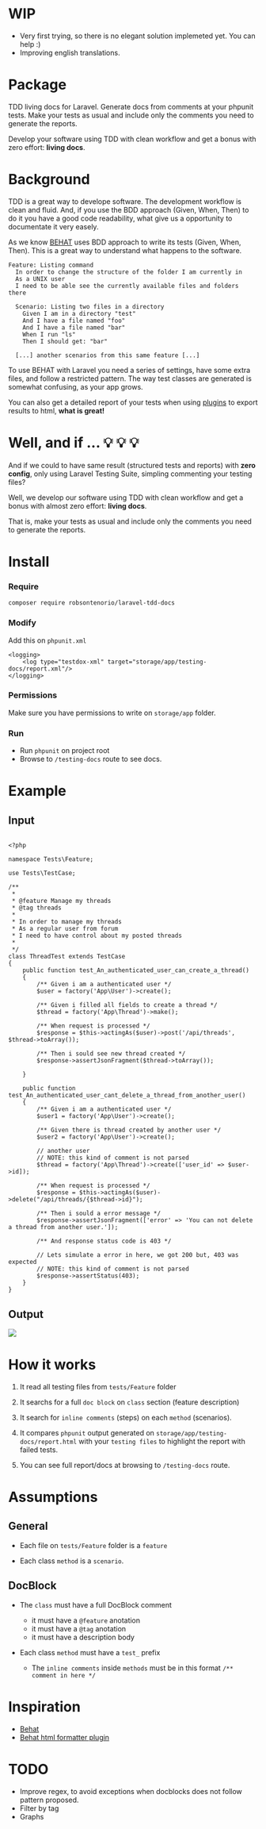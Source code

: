 # WIP

- Very first trying, so there is no elegant solution implemeted yet. You can help :)
- Improving english translations.

# Package

TDD living docs for Laravel. Generate docs from comments at your phpunit tests. Make your tests as usual and include only the comments you need to generate the reports.

Develop your software using TDD with clean workflow and get a bonus with zero effort: **living docs**.


# Background

TDD is a great way to develope software. The development workflow is clean and fluid. And, if you use the BDD approach  (Given, When, Then) to do it you have a good code readability, what give us a opportunity to documentate it very easely.

As we know [BEHAT](http://behat.org/en/latest/guides.html) uses BDD approach to write its tests (Given, When, Then). This is a great way to understand what happens to the software.

````
Feature: Listing command
  In order to change the structure of the folder I am currently in
  As a UNIX user
  I need to be able see the currently available files and folders there

  Scenario: Listing two files in a directory
    Given I am in a directory "test"
    And I have a file named "foo"
    And I have a file named "bar"
    When I run "ls"
    Then I should get: "bar"

  [...] another scenarios from this same feature [...]

````

To use BEHAT with Laravel you need a series of settings, have some extra files, and follow a restricted pattern. The way test classes are generated is somewhat confusing, as your app grows.

You can also get a detailed report of your tests when using [plugins](https://github.com/dutchiexl/BehatHtmlFormatterPlugin) to export results to html, **what is great!**



# Well, and if ... :bulb: :bulb: :bulb:

And if we could to have same result (structured tests and reports) with **zero config**, only using Laravel Testing Suite, simpling commenting your testing files?

Well, we develop our software using TDD with clean workflow and get a bonus with almost zero effort: **living docs**.

That is, make your tests as usual and include only the comments you need to generate the reports.


# Install


### Require

```
composer require robsontenorio/laravel-tdd-docs
```

### Modify

Add this on `phpunit.xml`

```
<logging>
    <log type="testdox-xml" target="storage/app/testing-docs/report.xml"/>
</logging>
```

### Permissions

Make sure you have permissions to write on `storage/app` folder.


### Run

- Run `phpunit` on project root
- Browse to `/testing-docs` route to see docs.

# Example

## Input

```

<?php

namespace Tests\Feature;

use Tests\TestCase;

/**
 * 
 * @feature Manage my threads
 * @tag threads
 * 
 * In order to manage my threads 
 * As a regular user from forum
 * I need to have control about my posted threads
 * 
 */
class ThreadTest extends TestCase
{
    public function test_An_authenticated_user_can_create_a_thread()
    {
        /** Given i am a authenticated user */
        $user = factory('App\User')->create();

        /** Given i filled all fields to create a thread */
        $thread = factory('App\Thread')->make();

        /** When request is processed */
        $response = $this->actingAs($user)->post('/api/threads', $thread->toArray());

        /** Then i sould see new thread created */
        $response->assertJsonFragment($thread->toArray());

    }

    public function test_An_authenticated_user_cant_delete_a_thread_from_another_user()
    {
        /** Given i am a authenticated user */
        $user1 = factory('App\User')->create();

        /** Given there is thread created by another user */
        $user2 = factory('App\User')->create();     
        
        // another user
        // NOTE: this kind of comment is not parsed
        $thread = factory('App\Thread')->create(['user_id' => $user->id]);

        /** When request is processed */
        $response = $this->actingAs($user)->delete("/api/threads/{$thread->id}");

        /** Then i sould a error message */
        $response->assertJsonFragment(['error' => 'You can not delete a thread from another user.']);

        /** And response status code is 403 */
        
        // Lets simulate a error in here, we got 200 but, 403 was expected
        // NOTE: this kind of comment is not parsed
        $response->assertStatus(403);
    }
}

```
## Output

<img src="example.png">

# How it works

1) It read all testing files from `tests/Feature` folder

2) It searchs for a full `doc block`  on `class` section (feature description) 

3) It search for `inline comments` (steps) on each `method` (scenarios).

4) It compares `phpunit` output generated on `storage/app/testing-docs/report.html` with your `testing files` to highlight the report with failed tests.

5) You can see full report/docs at browsing to `/testing-docs` route.

# Assumptions

## General 

- Each file on `tests/Feature` folder is a `feature`

- Each class `method`  is a `scenario`.

## DocBlock

- The `class` must have a full DocBlock comment 
    - it must have a `@feature` anotation
    - it must have a `@tag` anotation
    - it must have a description body

- Each class `method` must have a `test_` prefix 
    - The `inline comments` inside `methods` must be in this format `/** comment in here */`

 
# Inspiration
- [Behat](http://behat.org/en/latest/guides.html)
- [Behat html formatter plugin](https://github.com/dutchiexl/BehatHtmlFormatterPlugin)


# TODO

- Improve regex, to avoid exceptions when docblocks does not follow pattern proposed.
- Filter by tag
- Graphs
